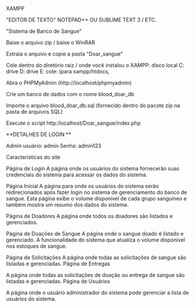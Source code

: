 XAMPP

"EDITOR DE TEXTO" NOTEPAD++ OU SUBLIME TEXT 3 / ETC.

"Sistema de Banco de Sangue"

Baixe o arquivo zip / baixe o WinRAR

Extraia o arquivo e copie a pasta "Doar_sangue"

Cole dentro do diretório raiz / onde você instalou o XAMPP: disco local C: drive D: drive E: cole: (para xampp/htdocs,

Abra o PHPMyAdmin (http://localhost/phpmyadmin)

Crie um banco de dados com o nome blood_doar_db

Importe o arquivo blood_doar_db.sql (fornecido dentro do pacote zip na pasta de arquivos SQL)

Execute o script http:/localhost/Doar_sangue/index.php

**DETALHES DE LOGIN ** 

Admin
usuário: admin
Senha: admin123


Caracteristicas do site

Página de Login
A página onde os usuários do sistema fornecerão suas credenciais do sistema para acessar os dados do sistema.

Página Inicial
A página para onde os usuários do sistema serão redirecionados após fazer login no sistema de gerenciamento do banco de sangue. Esta página exibe o volume disponível de cada grupo sanguíneo e também mostra um resumo dos dados do sistema.

Página de Doadores
A página onde todos os doadores são listados e gerenciados.

Página de Doações de Sangue
A página onde o sangue doado é listado e gerenciado. A funcionalidade do sistema que atualiza o volume disponível nos estoques de sangue.

Página de Solicitações
A página onde todas as solicitações de sangue são listadas e gerenciadas.
Página de Entregas

A página onde todas as solicitações de doação ou entrega de sangue são listadas e gerenciadas.
Página de Usuários

A página onde o usuário administrador do sistema pode gerenciar a lista de usuários do sistema.
